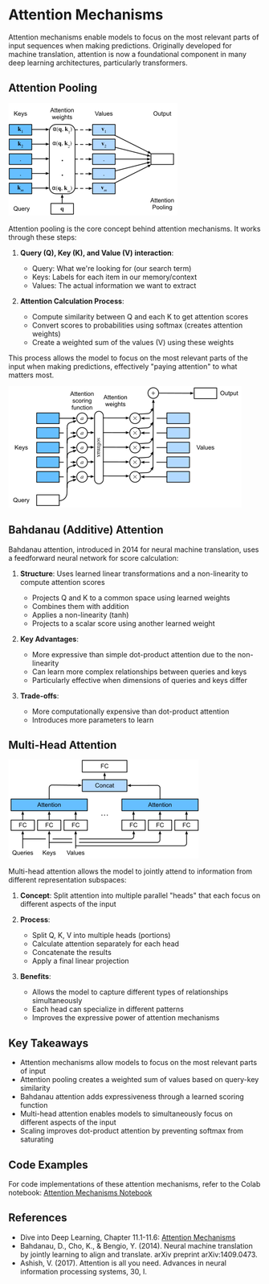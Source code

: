 # Attention Mechanisms

Attention mechanisms enable models to focus on the most relevant parts of input sequences when making predictions. Originally developed for machine translation, attention is now a foundational component in many deep learning architectures, particularly transformers.

## Attention Pooling

![Attention Pooling](images/qkv.png)

Attention pooling is the core concept behind attention mechanisms. It works through these steps:

1. **Query (Q), Key (K), and Value (V) interaction**: 
   - Query: What we're looking for (our search term)
   - Keys: Labels for each item in our memory/context
   - Values: The actual information we want to extract

2. **Attention Calculation Process**:
   - Compute similarity between Q and each K to get attention scores
   - Convert scores to probabilities using softmax (creates attention weights)
   - Create a weighted sum of the values (V) using these weights

This process allows the model to focus on the most relevant parts of the input when making predictions, effectively "paying attention" to what matters most.

![Attention Scoring](images/attention-output.png)

## Bahdanau (Additive) Attention

Bahdanau attention, introduced in 2014 for neural machine translation, uses a feedforward neural network for score calculation:

1. **Structure**: Uses learned linear transformations and a non-linearity to compute attention scores
   - Projects Q and K to a common space using learned weights
   - Combines them with addition
   - Applies a non-linearity (tanh)
   - Projects to a scalar score using another learned weight

2. **Key Advantages**:
   - More expressive than simple dot-product attention due to the non-linearity
   - Can learn more complex relationships between queries and keys
   - Particularly effective when dimensions of queries and keys differ

3. **Trade-offs**:
   - More computationally expensive than dot-product attention
   - Introduces more parameters to learn

## Multi-Head Attention

![Multi-head Attention](images/multi-head-attention.png)

Multi-head attention allows the model to jointly attend to information from different representation subspaces:

1. **Concept**: Split attention into multiple parallel "heads" that each focus on different aspects of the input

2. **Process**:
   - Split Q, K, V into multiple heads (portions)
   - Calculate attention separately for each head
   - Concatenate the results
   - Apply a final linear projection

3. **Benefits**:
   - Allows the model to capture different types of relationships simultaneously
   - Each head can specialize in different patterns
   - Improves the expressive power of attention mechanisms

## Key Takeaways

- Attention mechanisms allow models to focus on the most relevant parts of input
- Attention pooling creates a weighted sum of values based on query-key similarity
- Bahdanau attention adds expressiveness through a learned scoring function
- Multi-head attention enables models to simultaneously focus on different aspects of the input
- Scaling improves dot-product attention by preventing softmax from saturating

## Code Examples

For code implementations of these attention mechanisms, refer to the Colab notebook: [Attention Mechanisms Notebook](https://colab.research.google.com/drive/1C7bqg5QEbn5oxwo53GcIew3nEGuRh0jM?usp=sharing)

## References

- Dive into Deep Learning, Chapter 11.1-11.6: [Attention Mechanisms](https://d2l.ai/chapter_attention-mechanisms-and-transformers/index.html)
- Bahdanau, D., Cho, K., & Bengio, Y. (2014). Neural machine translation by jointly learning to align and translate. arXiv preprint arXiv:1409.0473.
- Ashish, V. (2017). Attention is all you need. Advances in neural information processing systems, 30, I.
